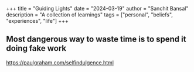+++
title = "Guiding Lights"
date = "2024-03-19"
author = "Sanchit Bansal"
description = "A collection of learnings"
tags = ["personal", "beliefs", "experiences", "life"]
+++

## Most dangerous way to waste time is to spend it doing fake work
https://paulgraham.com/selfindulgence.html
